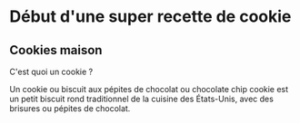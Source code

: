 # Début d'une super recette de cookie

## Cookies maison

C'est quoi un cookie ? 

Un cookie ou biscuit aux pépites de chocolat ou chocolate chip cookie est un petit biscuit rond traditionnel de la cuisine des États-Unis, avec des brisures ou 
pépites de chocolat.
